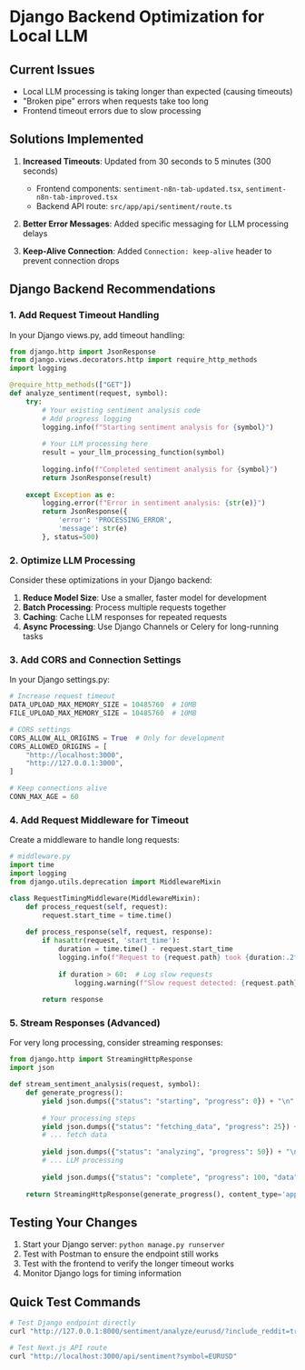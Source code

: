 # Django Backend Optimization for Local LLM

## Current Issues
- Local LLM processing is taking longer than expected (causing timeouts)
- "Broken pipe" errors when requests take too long
- Frontend timeout errors due to slow processing

## Solutions Implemented
1. **Increased Timeouts**: Updated from 30 seconds to 5 minutes (300 seconds)
   - Frontend components: `sentiment-n8n-tab-updated.tsx`, `sentiment-n8n-tab-improved.tsx`
   - Backend API route: `src/app/api/sentiment/route.ts`

2. **Better Error Messages**: Added specific messaging for LLM processing delays

3. **Keep-Alive Connection**: Added `Connection: keep-alive` header to prevent connection drops

## Django Backend Recommendations

### 1. Add Request Timeout Handling
In your Django views.py, add timeout handling:

```python
from django.http import JsonResponse
from django.views.decorators.http import require_http_methods
import logging

@require_http_methods(["GET"])
def analyze_sentiment(request, symbol):
    try:
        # Your existing sentiment analysis code
        # Add progress logging
        logging.info(f"Starting sentiment analysis for {symbol}")
        
        # Your LLM processing here
        result = your_llm_processing_function(symbol)
        
        logging.info(f"Completed sentiment analysis for {symbol}")
        return JsonResponse(result)
        
    except Exception as e:
        logging.error(f"Error in sentiment analysis: {str(e)}")
        return JsonResponse({
            'error': 'PROCESSING_ERROR',
            'message': str(e)
        }, status=500)
```

### 2. Optimize LLM Processing
Consider these optimizations in your Django backend:

1. **Reduce Model Size**: Use a smaller, faster model for development
2. **Batch Processing**: Process multiple requests together
3. **Caching**: Cache LLM responses for repeated requests
4. **Async Processing**: Use Django Channels or Celery for long-running tasks

### 3. Add CORS and Connection Settings
In your Django settings.py:

```python
# Increase request timeout
DATA_UPLOAD_MAX_MEMORY_SIZE = 10485760  # 10MB
FILE_UPLOAD_MAX_MEMORY_SIZE = 10485760  # 10MB

# CORS settings
CORS_ALLOW_ALL_ORIGINS = True  # Only for development
CORS_ALLOWED_ORIGINS = [
    "http://localhost:3000",
    "http://127.0.0.1:3000",
]

# Keep connections alive
CONN_MAX_AGE = 60
```

### 4. Add Request Middleware for Timeout
Create a middleware to handle long requests:

```python
# middleware.py
import time
import logging
from django.utils.deprecation import MiddlewareMixin

class RequestTimingMiddleware(MiddlewareMixin):
    def process_request(self, request):
        request.start_time = time.time()
        
    def process_response(self, request, response):
        if hasattr(request, 'start_time'):
            duration = time.time() - request.start_time
            logging.info(f"Request to {request.path} took {duration:.2f} seconds")
            
            if duration > 60:  # Log slow requests
                logging.warning(f"Slow request detected: {request.path} took {duration:.2f} seconds")
                
        return response
```

### 5. Stream Responses (Advanced)
For very long processing, consider streaming responses:

```python
from django.http import StreamingHttpResponse
import json

def stream_sentiment_analysis(request, symbol):
    def generate_progress():
        yield json.dumps({"status": "starting", "progress": 0}) + "\n"
        
        # Your processing steps
        yield json.dumps({"status": "fetching_data", "progress": 25}) + "\n"
        # ... fetch data
        
        yield json.dumps({"status": "analyzing", "progress": 50}) + "\n"
        # ... LLM processing
        
        yield json.dumps({"status": "complete", "progress": 100, "data": result}) + "\n"
    
    return StreamingHttpResponse(generate_progress(), content_type='application/json')
```

## Testing Your Changes
1. Start your Django server: `python manage.py runserver`
2. Test with Postman to ensure the endpoint still works
3. Test with the frontend to verify the longer timeout works
4. Monitor Django logs for timing information

## Quick Test Commands
```bash
# Test Django endpoint directly
curl "http://127.0.0.1:8000/sentiment/analyze/eurusd/?include_reddit=true&include_news=true&analyze_sentiment=true&max_items=20"

# Test Next.js API route
curl "http://localhost:3000/api/sentiment?symbol=EURUSD"
```
